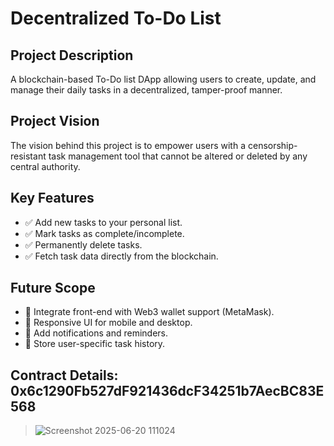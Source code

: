 # Decentralized To-Do List

## Project Description
A blockchain-based To-Do list DApp allowing users to create, update, and manage their daily tasks in a decentralized, tamper-proof manner.

## Project Vision
The vision behind this project is to empower users with a censorship-resistant task management tool that cannot be altered or deleted by any central authority.

## Key Features
- ✅ Add new tasks to your personal list.
- ✅ Mark tasks as complete/incomplete.
- ✅ Permanently delete tasks.
- ✅ Fetch task data directly from the blockchain.

## Future Scope
- 🧠 Integrate front-end with Web3 wallet support (MetaMask).
- 📱 Responsive UI for mobile and desktop.
- 🔔 Add notifications and reminders.
- 📝 Store user-specific task history.

## Contract Details: 0x6c1290Fb527dF921436dcF34251b7AecBC83E568
> ![Screenshot 2025-06-20 111024](https://github.com/user-attachments/assets/1bd7cce7-53cf-402f-968b-f8043e59a9a6)
